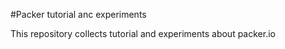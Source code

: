 #Packer tutorial anc experiments

This repository collects tutorial and experiments about packer.io
